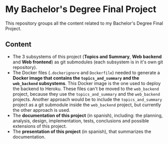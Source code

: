 # My Bachelor's Degree Final Project

This repository groups all the content related to my Bachelor's Degree Final Project.

## Content
* The 3 subsystems of this project (__Topics and Summary__, __Web backend__ and __Web frontend__) as git submodules (each subsystem is in it's own git repository).
* The Docker files (`.dockerignore` and `Dockerfile`) needed to generate a __Docker image that contains the `topics_and_summary` and the `web_backend` subsystems__. This Docker image is the one used to deploy the backend to Heroku. These files can't be moved to the `web_backend` project, because they use the `topics_and_summary` and the `web_backend` projects. Another approach would be to include the `topics_and_summary` project as a git submodule inside the `web_backend` project, but currently the other approach is used.
* The __documentation of this project__ (in spanish), including: the planning, analysis, design, implementation, tests, conclusions and possible extensions of this project.
* The __presentation of this project__ (in spanish), that summarizes the documentation.
